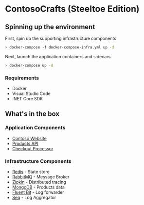 # ContosoCrafts (Steeltoe Edition)

## Spinning up the environment

First, spin up the supporting infrastructure components

```bash
> docker-compose -f docker-compose-infra.yml up -d
```

Next, launch the application containers and sidecars.

```bash
> docker-compose up -d
```

### Requirements

- Docker
- Visual Studio Code
- .NET Core SDK

## What's in the box

### Application Components

- [Contoso Website](src/ContosoCrafts.WebSite)
- [Products API](src/ContosoCrafts.ProductsApi)
- [Checkout Processor](src/ContosoCrafts.CheckoutProcessor)

### Infrastructure Components

- [Redis](https://redis.io/) - State store
- [RabbitMQ](https://www.rabbitmq.com/) - Message Broker
- [Zipkin](https://zipkin.io/) - Distributed tracing
- [MongoDB](https://docs.mongodb.com/) - Products data
- [Fluent Bit](https://fluentbit.io/) - Log forwarder
- [Seq](https://datalust.co/seq) - Log Aggregator
